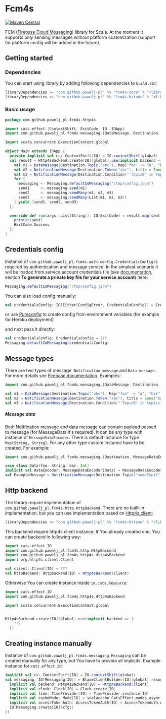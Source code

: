 # Fcm4s

[![Maven Central](https://img.shields.io/maven-central/v/com.github.pawelj-pl/fcm4s-core_2.13.svg)](https://img.shields.io/maven-central/v/com.github.pawelj-pl/fcm4s-core_2.13.svg)

FCM ([Firebase Cloud Messaging](https://firebase.google.com/docs/cloud-messaging)) library for Scala. At the moment it supports only sending messages without platform customization (support for platform config will be added in the future).

## Getting started

### Dependencies

You can start using library by adding following dependencies to `build.sbt`:

```sbt
libraryDependencies += "com.github.pawelj-pl" %% "fcm4s-core" % "<libraryVersion>"
libraryDependencies += "com.github.pawelj-pl" %% "fcm4s-http4s" % "<libraryVersion>"
```

### Basic usage

```scala
package com.github.pawelj_pl.fcm4s.http4s

import cats.effect.{ContextShift, ExitCode, IO, IOApp}
import com.github.pawelj_pl.fcm4s.messaging.{DataMessage, Destination, Messaging, NotificationMessage}

import scala.concurrent.ExecutionContext.global

object Main extends IOApp {
  private implicit val cs: ContextShift[IO] = IO.contextShift(global)
  val result = Http4sBackend.create[IO](global).use(implicit backend => {
    val m1 = DataMessage(Destination.Topic("abc"), Map("foo" -> "a", "bar" -> "b"))
    val m2 = NotificationMessage(Destination.Token("abc"), title = Some("Some title"), body = Some("Body"), image = None, data = Some(Map("foo" -> "a", "bar" -> "b")))
    val m3 = NotificationMessage(Destination.Condition("'TopicB' in topics || 'TopicC' in topics"))
    for {
      messaging <- Messaging.defaultIoMessaging("/tmp/config.json")
      send1     <- messaging.send(m1)
      send2     <- messaging.sendMany(m1, m2, m3)
      send3     <- messaging.sendMany(List(m1, m2, m3))
    } yield (send1, send2, send3)
  })

  override def run(args: List[String]): IO[ExitCode] = result.map(sent => {
    println(sent)
    ExitCode.Success
  })
}
```

## Credentials config

Instance of `com.github.pawelj_pl.fcm4s.auth.config.CredentialsConfig` is required by authentication and message service. In the simplest scenario it will be loaded from service account credentials file (see [documentation](https://firebase.google.com/docs/admin/setup), section **To generate a private key file for your service account**) here:
```scala
Messaging.defaultIoMessaging("/tmp/config.json")
```

You can also load config manually:

```scala
val credentialsConfig: IO[Either[ConfigError, CredentialsConfig]] = CredentialsConfig.fromFile[IO]("/tmp/config.json")
```

or use [Pureconfig](https://github.com/pureconfig/pureconfig) to create config from environment variables (for example for Heroku deployment)

and next pass it directly:

```scala
val credentialsConfig: CredentialsConfig = ???
Messaging.defaultIoMessaging(credentialsConfig)
```

## Message types

There are two types of message: `Notification message` and `Data message`. For more details see [Firebase documentation](https://firebase.google.com/docs/cloud-messaging/concept-options).
Examples:

```scala
import com.github.pawelj_pl.fcm4s.messaging.{DataMessage, Destination, NotificationMessage}

val m1 = DataMessage(Destination.Topic("abc"), Map("foo" -> "a", "bar" -> "b")) // Data message with topic destination and key value data
val m2 = NotificationMessage(Destination.Token("abc"), title = Some("Some title"), body = Some("Body"), image = Some("https://upload.wikimedia.org/wikipedia/commons/6/63/Wikipedia-logo.png"), data = Some(Map("foo" -> "a", "bar" -> "b"))) //Mixed message with token destination, notification title, body, image and key value data
val m3 = NotificationMessage(Destination.Condition("'TopicB' in topics || 'TopicC' in topics"), title = Some("example title"))  //Notification message with condition destination and title only
```

##### Message data
Both Notification message and data message can contain payload passed to message (for MessageData it's required). It can be any type with instance of `MessageDataEncoder`. There is default instance for type `Map[String, String]`. For any other type custom instance have to be created. For example:

```scala
import com.github.pawelj_pl.fcm4s.messaging.{Destination, MessageDataEncoder, NotificationMessage}

case class Data(foo: String, bar: Int)
implicit val dataEncoder: MessageDataEncoder[Data] = MessageDataEncoder.deriveFrom[Data](data => Map("foo" -> data.foo, "bar" -> data.bar.toString))
val ExampleMessage = NotificationMessage(Destination.Topic("someTopic"))
```

## Http backend

The library require implementation of `com.github.pawelj_pl.fcm4s.http.HttpBackend`. There are no built-in implementation, but you can use implementation based on [Http4s client](https://github.com/http4s/http4s):

```sbt
libraryDependencies += "com.github.pawelj-pl" %% "fcm4s-http4s" % "<libraryVersion>"
```

This backend require http4s client instance. If You already created one, You can create backend in following way:

```scala
import cats.effect.IO
import com.github.pawelj_pl.fcm4s.http.HttpBackend
import com.github.pawelj_pl.fcm4s.http4s.Http4sBackend
import org.http4s.client.Client

val client: Client[IO] = ???
val httpBackend: HttpBackend[IO] = Http4sBackend(client)
```

Otherwise You can create instance inside `io.cats.Resource`:

```scala
import cats.effect.IO
import com.github.pawelj_pl.fcm4s.http4s.Http4sBackend

import scala.concurrent.ExecutionContext.global


Http4sBackend.create[IO](global).use(implicit backend => {
    ???
  })
```

## Creating instance manually

Instance of `com.github.pawelj_pl.fcm4s.messaging.Messaging` can be created manually for any type, but You have to provide all implicits. Example instance for `cats.effect.IO`:

```scala
implicit val cs: ContextShift[IO] = IO.contextShift(global)
val messaging: IO[Messaging[IO]] = BlazeClientBuilder[IO](global).resource.use(client => {
  implicit val backend: Http4sBackend[IO] = Http4sBackend(client)
  implicit val clock: Clock[IO] = Clock.create[IO]
  implicit val time: TimeProvider[IO] = TimeProvider.instance[IO]
  implicit val cacheMode: Mode[IO] = scalacache.CatsEffect.modes.async
  implicit val accessTokenAuth: AccessTokenAuth[IO] = AccessTokenAuth.withCache[IO](cfg)
  IO(Messaging.create[IO](cfg))
})
```
